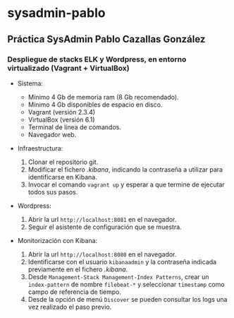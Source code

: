 # sysadmin-pablo


## Práctica SysAdmin Pablo Cazallas González
### Despliegue de stacks ELK y Wordpress, en entorno virtualizado (Vagrant + VirtualBox)


- Sistema:
    - Mínimo 4 Gb de memoria ram (8 Gb recomendado).
    - Mínimo 4 Gb disponibles de espacio en disco.
    - Vagrant (versión 2.3.4)
    - VirtualBox (versión 6.1)
    - Terminal de línea de comandos.
    - Navegador web.


- Infraestructura:
    1. Clonar el repositorio git.
    2. Modificar el fichero *.kibana*, indicando la contraseña a utilizar para identificarse en Kibana.
    3. Invocar el comando <code>vagrant up</code> y esperar a que termine de ejecutar todos sus pasos.


- Wordpress:
    1. Abrir la url <code>http://localhost:8081</code> en el navegador.
    2. Seguir el asistente de configuración que se muestra.


- Monitorización con Kibana:
    1. Abrir la url <code>http://localhost:8080</code> en el navegador.
    2. Identificarse con el usuario <code>kibanaadmin</code> y la contraseña indicada previamente en el fichero *.kibana*.
    3. Desde <code>Management-Stack Management-Index Patterns</code>, crear un <code>index-pattern</code> de nombre <code>filebeat-*</code> y seleccionar <code>timestamp</code> como campo de referencia de tiempo.
    4. Desde la opción de menú <code>Discover</code> se pueden consultar los logs una vez realizado el paso previo.
